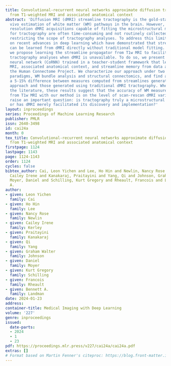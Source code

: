 ```yaml
---
title: Convolutional-recurrent neural networks approximate diffusion tractography
  from T1-weighted MRI and associated anatomical context
abstract: 'Diffusion MRI (dMRI) streamline tractography is the gold-standard for in
  vivo estimation of white matter (WM) pathways in the brain. However, the high angular
  resolution dMRI acquisitions capable of fitting the microstructural models needed
  for tractography are often time-consuming and not routinely collected clinically,
  restricting the scope of tractography analyses. To address this limitation, we build
  on recent advances in deep learning which have demonstrated that streamline propagation
  can be learned from dMRI directly without traditional model fitting. Specifically,
  we propose learning the streamline propagator from T1w MRI to facilitate arbitrary
  tractography analyses when dMRI is unavailable. To do so, we present a novel convolutional-recurrent
  neural network (CoRNN) trained in a teacher-student framework that leverages T1w
  MRI, associated anatomical context, and streamline memory from data acquired for
  the Human Connectome Project. We characterize our approach under two common tractography
  paradigms, WM bundle analysis and structural connectomics, and find approximately
  a 5-15% difference between measures computed from streamlines generated with our
  approach and those generated using traditional dMRI tractography. When placed in
  the literature, these results suggest that the accuracy of WM measures computed
  from T1w MRI with our method is on the level of scan-rescan dMRI variability and
  raise an important question: is tractography truly a microstructural phenomenon,
  or has dMRI merely facilitated its discovery and implementation?'
layout: inproceedings
series: Proceedings of Machine Learning Research
publisher: PMLR
issn: 2640-3498
id: cai24a
month: 0
tex_title: Convolutional-recurrent neural networks approximate diffusion tractography
  from T1-weighted MRI and associated anatomical context
firstpage: 1124
lastpage: 1143
page: 1124-1143
order: 1124
cycles: false
bibtex_author: Cai, Leon Yichen and Lee, Ho Hin and Newlin, Nancy Rose and Kerley,
  Cailey Irene and Kanakaraj, Praitayini and Yang, Qi and Johnson, Graham Walter and
  Moyer, Daniel and Schilling, Kurt Gregory and Rheault, Francois and Landman, Bennett
  A.
author:
- given: Leon Yichen
  family: Cai
- given: Ho Hin
  family: Lee
- given: Nancy Rose
  family: Newlin
- given: Cailey Irene
  family: Kerley
- given: Praitayini
  family: Kanakaraj
- given: Qi
  family: Yang
- given: Graham Walter
  family: Johnson
- given: Daniel
  family: Moyer
- given: Kurt Gregory
  family: Schilling
- given: Francois
  family: Rheault
- given: Bennett A.
  family: Landman
date: 2024-01-23
address:
container-title: Medical Imaging with Deep Learning
volume: '227'
genre: inproceedings
issued:
  date-parts:
  - 2024
  - 1
  - 23
pdf: https://proceedings.mlr.press/v227/cai24a/cai24a.pdf
extras: []
# Format based on Martin Fenner's citeproc: https://blog.front-matter.io/posts/citeproc-yaml-for-bibliographies/
---
```

